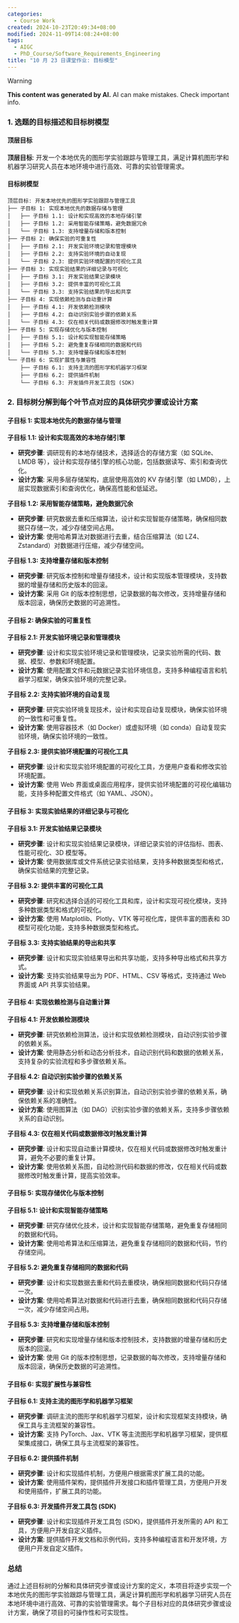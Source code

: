 ```yaml
---
categories:
  - Course Work
created: 2024-10-23T20:49:34+08:00
modified: 2024-11-09T14:08:24+08:00
tags:
  - AIGC
  - PhD_Course/Software_Requirements_Engineering
title: "10 月 23 日课堂作业: 目标模型"
---
```


> [!WARNING]
> **This content was generated by AI.**
> AI can make mistakes. Check important info.

### 1. 选题的目标描述和目标树模型

#### 顶层目标

**顶层目标**: 开发一个本地优先的图形学实验跟踪与管理工具，满足计算机图形学和机器学习研究人员在本地环境中进行高效、可靠的实验管理需求。

#### 目标树模型

```plaintext
顶层目标: 开发本地优先的图形学实验跟踪与管理工具
├── 子目标 1: 实现本地优先的数据存储与管理
│   ├── 子目标 1.1: 设计和实现高效的本地存储引擎
│   ├── 子目标 1.2: 采用智能存储策略，避免数据冗余
│   └── 子目标 1.3: 支持增量存储和版本控制
├── 子目标 2: 确保实验的可重复性
│   ├── 子目标 2.1: 开发实验环境记录和管理模块
│   ├── 子目标 2.2: 支持实验环境的自动复现
│   └── 子目标 2.3: 提供实验环境配置的可视化工具
├── 子目标 3: 实现实验结果的详细记录与可视化
│   ├── 子目标 3.1: 开发实验结果记录模块
│   ├── 子目标 3.2: 提供丰富的可视化工具
│   └── 子目标 3.3: 支持实验结果的导出和共享
├── 子目标 4: 实现依赖检测与自动重计算
│   ├── 子目标 4.1: 开发依赖检测模块
│   ├── 子目标 4.2: 自动识别实验步骤的依赖关系
│   └── 子目标 4.3: 仅在相关代码或数据修改时触发重计算
├── 子目标 5: 实现存储优化与版本控制
│   ├── 子目标 5.1: 设计和实现智能存储策略
│   ├── 子目标 5.2: 避免重复存储相同的数据和代码
│   └── 子目标 5.3: 支持增量存储和版本控制
└── 子目标 6: 实现扩展性与兼容性
    ├── 子目标 6.1: 支持主流的图形学和机器学习框架
    ├── 子目标 6.2: 提供插件机制
    └── 子目标 6.3: 开发插件开发工具包 (SDK)
```

### 2. 目标树分解到每个叶节点对应的具体研究步骤或设计方案

#### 子目标 1: 实现本地优先的数据存储与管理

**子目标 1.1: 设计和实现高效的本地存储引擎**
- **研究步骤**: 调研现有的本地存储技术，选择适合的存储方案（如 SQLite、LMDB 等），设计和实现存储引擎的核心功能，包括数据读写、索引和查询优化。
- **设计方案**: 采用多层存储架构，底层使用高效的 KV 存储引擎（如 LMDB），上层实现数据索引和查询优化，确保高性能和低延迟。

**子目标 1.2: 采用智能存储策略，避免数据冗余**
- **研究步骤**: 研究数据去重和压缩算法，设计和实现智能存储策略，确保相同数据只存储一次，减少存储空间占用。
- **设计方案**: 使用哈希算法对数据进行去重，结合压缩算法（如 LZ4、Zstandard）对数据进行压缩，减少存储空间。

**子目标 1.3: 支持增量存储和版本控制**
- **研究步骤**: 研究版本控制和增量存储技术，设计和实现版本管理模块，支持数据的增量存储和历史版本的回滚。
- **设计方案**: 采用 Git 的版本控制思想，记录数据的每次修改，支持增量存储和版本回滚，确保历史数据的可追溯性。

#### 子目标 2: 确保实验的可重复性

**子目标 2.1: 开发实验环境记录和管理模块**
- **研究步骤**: 设计和实现实验环境记录和管理模块，记录实验所需的代码、数据、模型、参数和环境配置。
- **设计方案**: 使用配置文件和元数据记录实验环境信息，支持多种编程语言和机器学习框架，确保实验环境的完整记录。

**子目标 2.2: 支持实验环境的自动复现**
- **研究步骤**: 研究实验环境复现技术，设计和实现自动复现模块，确保实验环境的一致性和可重复性。
- **设计方案**: 使用容器技术（如 Docker）或虚拟环境（如 conda）自动复现实验环境，确保实验环境的一致性。

**子目标 2.3: 提供实验环境配置的可视化工具**
- **研究步骤**: 设计和实现实验环境配置的可视化工具，方便用户查看和修改实验环境配置。
- **设计方案**: 使用 Web 界面或桌面应用程序，提供实验环境配置的可视化编辑功能，支持多种配置文件格式（如 YAML、JSON）。

#### 子目标 3: 实现实验结果的详细记录与可视化

**子目标 3.1: 开发实验结果记录模块**
- **研究步骤**: 设计和实现实验结果记录模块，详细记录实验的评估指标、图表、性能可视化、3D 模型等。
- **设计方案**: 使用数据库或文件系统记录实验结果，支持多种数据类型和格式，确保实验结果的完整记录。

**子目标 3.2: 提供丰富的可视化工具**
- **研究步骤**: 研究和选择合适的可视化工具和库，设计和实现可视化模块，支持多种数据类型和格式的可视化。
- **设计方案**: 使用 Matplotlib、Plotly、VTK 等可视化库，提供丰富的图表和 3D 模型可视化功能，支持多种数据类型和格式。

**子目标 3.3: 支持实验结果的导出和共享**
- **研究步骤**: 设计和实现实验结果导出和共享功能，支持多种导出格式和共享方式。
- **设计方案**: 支持实验结果导出为 PDF、HTML、CSV 等格式，支持通过 Web 界面或 API 共享实验结果。

#### 子目标 4: 实现依赖检测与自动重计算

**子目标 4.1: 开发依赖检测模块**
- **研究步骤**: 研究依赖检测算法，设计和实现依赖检测模块，自动识别实验步骤的依赖关系。
- **设计方案**: 使用静态分析和动态分析技术，自动识别代码和数据的依赖关系，支持复杂的实验流程和多步骤依赖关系。

**子目标 4.2: 自动识别实验步骤的依赖关系**
- **研究步骤**: 设计和实现依赖关系识别算法，自动识别实验步骤的依赖关系，确保依赖关系的准确性。
- **设计方案**: 使用图算法（如 DAG）识别实验步骤的依赖关系，支持多步骤依赖关系的自动识别。

**子目标 4.3: 仅在相关代码或数据修改时触发重计算**
- **研究步骤**: 设计和实现自动重计算模块，仅在相关代码或数据修改时触发重计算，避免不必要的重复计算。
- **设计方案**: 使用依赖关系图，自动检测代码和数据的修改，仅在相关代码或数据修改时触发重计算，提高实验效率。

#### 子目标 5: 实现存储优化与版本控制

**子目标 5.1: 设计和实现智能存储策略**
- **研究步骤**: 研究存储优化技术，设计和实现智能存储策略，避免重复存储相同的数据和代码。
- **设计方案**: 使用哈希算法和压缩算法，避免重复存储相同的数据和代码，节约存储空间。

**子目标 5.2: 避免重复存储相同的数据和代码**
- **研究步骤**: 设计和实现数据去重和代码去重模块，确保相同数据和代码只存储一次。
- **设计方案**: 使用哈希算法对数据和代码进行去重，确保相同数据和代码只存储一次，减少存储空间占用。

**子目标 5.3: 支持增量存储和版本控制**
- **研究步骤**: 研究和实现增量存储和版本控制技术，支持数据的增量存储和历史版本的回滚。
- **设计方案**: 使用 Git 的版本控制思想，记录数据的每次修改，支持增量存储和版本回滚，确保历史数据的可追溯性。

#### 子目标 6: 实现扩展性与兼容性

**子目标 6.1: 支持主流的图形学和机器学习框架**
- **研究步骤**: 调研主流的图形学和机器学习框架，设计和实现框架支持模块，确保工具与主流框架的兼容性。
- **设计方案**: 支持 PyTorch、Jax、VTK 等主流图形学和机器学习框架，提供框架集成接口，确保工具与主流框架的兼容性。

**子目标 6.2: 提供插件机制**
- **研究步骤**: 设计和实现插件机制，方便用户根据需求扩展工具的功能。
- **设计方案**: 使用插件架构，提供插件开发接口和插件管理工具，方便用户开发和使用插件，扩展工具的功能。

**子目标 6.3: 开发插件开发工具包 (SDK)**
- **研究步骤**: 设计和实现插件开发工具包 (SDK)，提供插件开发所需的 API 和工具，方便用户开发自定义插件。
- **设计方案**: 提供插件开发文档和示例代码，支持多种编程语言和开发环境，方便用户开发自定义插件。

### 总结

通过上述目标树的分解和具体研究步骤或设计方案的定义，本项目将逐步实现一个本地优先的图形学实验跟踪与管理工具，满足计算机图形学和机器学习研究人员在本地环境中进行高效、可靠的实验管理需求。每个子目标对应的具体研究步骤或设计方案，确保了项目的可操作性和可实现性。
